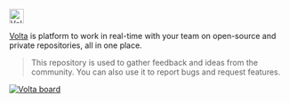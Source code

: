 <a href="https://volta.net"><img height="26" alt="Volta logo" src="https://user-images.githubusercontent.com/904724/189920810-72b12f0f-92af-47e9-a104-e7ab4ddd7f31.png"></a>

[Volta](https://volta.net) is platform to work in real-time with your team on open-source and private repositories, all in one place.

> This repository is used to gather feedback and ideas from the community. You can also use it to report bugs and request features.

<a href="https://volta.net/volta-net/feedback?utm_source=readme_volta_feedback"><img src="https://user-images.githubusercontent.com/904724/209143798-32345f6c-3cf8-4e06-9659-f4ace4a6acde.svg" alt="Volta board"></a>

